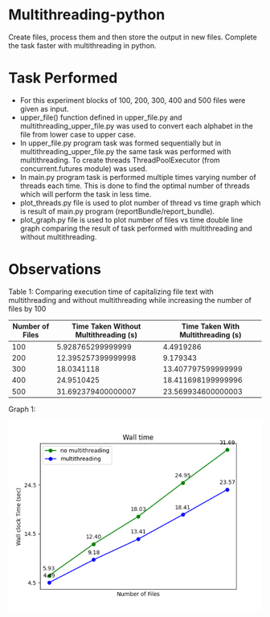# Multithreading-python

Create files, process them and then store the output in new files. Complete the task faster with multithreading in python.

# Task Performed

- For this experiment blocks of 100, 200, 300, 400 and 500 files were given as input.
- upper_file() function defined in upper_file.py and multithreading_upper_file.py was used to convert each alphabet in the file from lower case to upper case. 
- In upper_file.py program task was formed sequentially but in multithreading_upper_file.py the same task was performed with multithreading. To create threads ThreadPoolExecutor (from concurrent.futures module) was used. 
- In main.py program task is performed multiple times varying number of threads each time. This is done to find the optimal number of threads which will perform the task in less time.
- plot_threads.py file is used to plot number of thread vs time graph which is result of main.py program (reportBundle/report_bundle).
- plot_graph.py file is used to plot  number of files vs time double line graph comparing the result of task performed with multithreading and without multithreading.

# Observations

Table 1: Comparing execution time of capitalizing file text with multithreading and without multithreading while increasing the number of files by 100 

Number of Files | Time Taken Without Multithreading (s) | Time Taken With Multithreading (s)
--------------- | ---------------------------------|-----------------------------------
100 | 5.928765299999999| 4.4919286
200 | 12.395257399999998 | 9.179343
300  | 18.0341118 |13.407797599999999
400  | 24.9510425 | 18.411698199999996
500  | 31.692379400000007 | 23.569934600000003

Graph 1:

![alt text](https://github.com/jahnvi-tanwar/Multithreading-python/blob/main/compare/compare.png)



